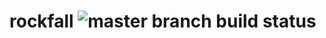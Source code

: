 # rockfall ![master branch build status](https://travis-ci.org/sstephant/rockfall.svg?branch=master)
